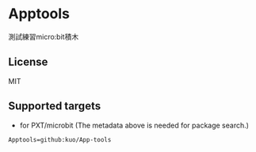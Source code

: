 # Apptools

測試練習micro:bit積木

## License

MIT

## Supported targets

* for PXT/microbit
(The metadata above is needed for package search.)

```package
Apptools=github:kuo/App-tools
```